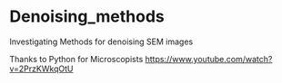# Denoising_methods
Investigating Methods for denoising SEM images

Thanks to Python for Microscopists
https://www.youtube.com/watch?v=2PrzKWkqOtU